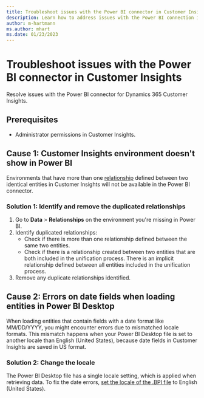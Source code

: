 ```yaml
---
title: Troubleshoot issues with the Power BI connector in Customer Insights
description: Learn how to address issues with the Power BI connection in Dynamics 365 Customer Insights.
author: m-hartmann
ms.author: mhart
ms.date: 01/23/2023
---
```


# Troubleshoot issues with the Power BI connector in Customer Insights

Resolve issues with the Power BI connector for Dynamics 365 Customer Insights.

## Prerequisites

- Administrator permissions in Customer Insights.

## Cause 1: Customer Insights environment doesn't show in Power BI

Environments that have more than one [relationship](/dynamics365/customer-insights/relationships.md) defined between two identical entities in Customer Insights will not be available in the Power BI connector.

### Solution 1: Identify and remove the duplicated relationships

1. Go to **Data** > **Relationships** on the environment you're missing in Power BI.
1. Identify duplicated relationships:
   - Check if there is more than one relationship defined between the same two entities.
   - Check if there is a relationship created between two entities that are both included in the unification process. There is an implicit relationship defined between all entities included in the unification process.
1. Remove any duplicate relationships identified.

## Cause 2: Errors on date fields when loading entities in Power BI Desktop

When loading entities that contain fields with a date format like MM/DD/YYYY, you might encounter errors due to mismatched locale formats. This mismatch happens when your Power BI Desktop file is set to another locale than English (United States), because date fields in Customer Insights are saved in US format.

### Solution 2: Change the locale

The Power BI Desktop file has a single locale setting, which is applied when retrieving data. To fix the date errors, [set the locale of the .BPI file](/power-bi/fundamentals/supported-languages-countries-regions#choose-the-language-or-locale-of-power-bi-desktop) to English (United States).
